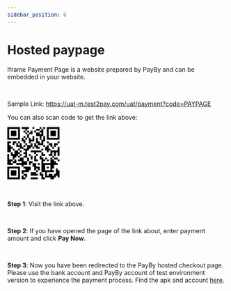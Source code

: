 ```yaml
---
sidebar_position: 6
---
```


# Hosted paypage

Iframe Payment Page is a website prepared by PayBy and can be embedded in your website. 

<br/>

Sample Link: https://uat-m.test2pay.com/uat/payment?code=PAYPAGE

You can also scan code to get the link above:

![1](./pic/demopaypage.png)

<br/>

**Step 1**: Visit the link above.

<br/>

**Step 2**: If you have opened the page of the link about, enter payment amount and click **Pay Now**.

<br/>

**Step 3**: Now you have been redirected to the PayBy hosted checkout page. Please use the bank account and PayBy account of test environment version to experience the payment process. Find the apk and account [here](/docs/testaccount).

<br/>
